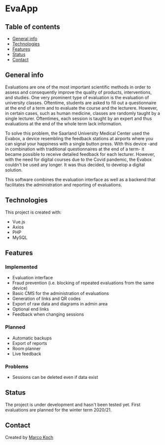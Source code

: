 # EvaApp

## Table of contents

- [General info](#general-info)
- [Technologies](#technologies)
- [Features](#features)
- [Status](#status)
- [Contact](#contact)

## General info

Evaluations are one of the most important scientific methods in order to assess and consequently improve the quality of products, interventions, and studies. One very prominent type of evaluation is the evaluation of university classes. Oftentime, students are asked to fill out a questionnaire at the end of a term and to evaluate the course and the lecturere. However, in certain cases, such as human medicine, classes are randomly taught by a single lecturer. Oftentimes, each session is taught by an expert and thus evaluations at the end of the whole term lack information.

To solve this problem, the Saarland University Medical Center used the Evabox, a device resembling the feedback stations at airports where you can signal your happiness with a single button press. With this device -and in combination with traditional questionnaires at the end of a term- it became possible to receive detailed feedback for each lecturer. However, with the need for digital courses due to the Covid pandemic, the Evabox couldn't be used any longer. It was thus decided, to develop a digital solution.

This software combines the evaluation interface as well as a backend that facilitates the administration and reporting of evaluations.

## Technologies

This project is created with:

- Vue.js
- Axios
- PHP
- MySQL

## Features

### Implemented

- Evaluation interface
- Fraud prevention (i.e. blocking of repeated evaluations from the same device)
- Basic CMS for the administration of evaluations
- Generation of links and QR codes
- Export of raw data and diagrams in admin area
- Optional end links
- Feedback when changing sessions

### Planned

- Automatic backups
- Export of reports
- Room planner
- Live feedback

### Problems

- Sessions can be deleted even if data exist

## Status

The project is under development and hasn't been tested yet. First evaluations are planned for the winter term 2020/21.

## Contact

Created by [Marco Koch](mailto:marco.koch@uni-saarland.de?subject=[GitHub]%20EvaApp)
